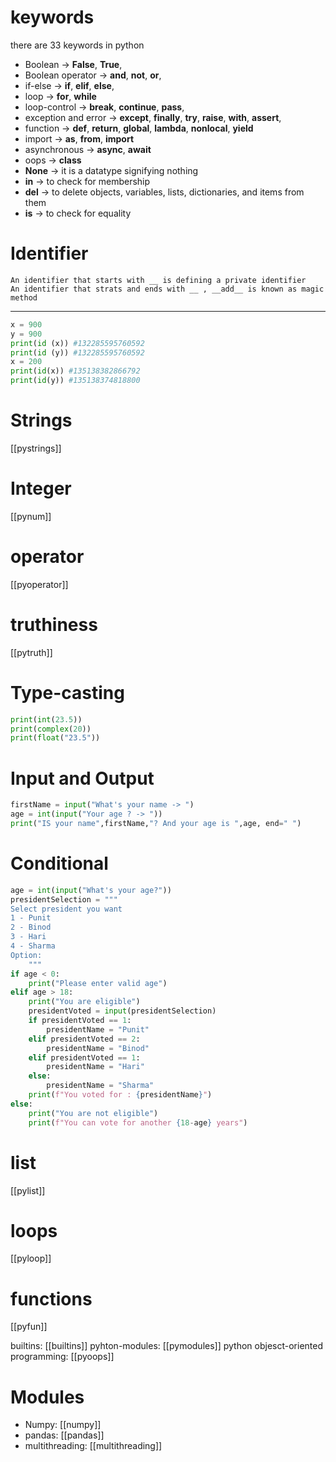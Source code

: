 # keywords
there are 33 keywords in python

- Boolean -> **False**, **True**,
- Boolean operator -> **and**, **not**, **or**,
- if-else -> **if**, **elif**, **else**,
- loop -> **for**, **while**
- loop-control -> **break**, **continue**, **pass**,
- exception and error -> **except**, **finally**, **try**, **raise**, **with**, **assert**,
- function -> **def**, **return**, **global**, **lambda**, **nonlocal**, **yield**
- import -> **as**, **from**, **import**
- asynchronous ->  **async**, **await**
- oops ->  **class**
- **None** -> it is a datatype signifying nothing
- **in** -> to check for membership
- **del** -> to delete objects, variables, lists, dictionaries, and items from them
- **is** -> to check for equality

# Identifier

```
An identifier that starts with __ is defining a private identifier
An identifier that strats and ends with __ , __add__ is known as magic method
```
----
```python
x = 900
y = 900
print(id (x)) #132285595760592
print(id (y)) #132285595760592
x = 200
print(id(x)) #135138382866792
print(id(y)) #135138374818800
```
# Strings
[[pystrings]]
# Integer
[[pynum]]
# operator
[[pyoperator]]
# truthiness
[[pytruth]]
# Type-casting
```python
print(int(23.5))
print(complex(20))
print(float("23.5"))
```
# Input and Output
```python
firstName = input("What's your name -> ")
age = int(input("Your age ? -> "))
print("IS your name",firstName,"? And your age is ",age, end=" ")
```
# Conditional
```python
age = int(input("What's your age?"))
presidentSelection = """
Select president you want
1 - Punit
2 - Binod
3 - Hari
4 - Sharma
Option:
    """
if age < 0:
    print("Please enter valid age")
elif age > 18:
    print("You are eligible")
    presidentVoted = input(presidentSelection)
    if presidentVoted == 1:
        presidentName = "Punit"
    elif presidentVoted == 2:
        presidentName = "Binod"
    elif presidentVoted == 1:
        presidentName = "Hari"
    else:
        presidentName = "Sharma"
    print(f"You voted for : {presidentName}")
else:
    print("You are not eligible")
    print(f"You can vote for another {18-age} years")
```
# list
[[pylist]]
# loops
[[pyloop]]
# functions
[[pyfun]]

builtins: [[builtins]]
pyhton-modules: [[pymodules]]
python objesct-oriented programming: [[pyoops]]

# Modules

- Numpy: [[numpy]]
- pandas: [[pandas]]
- multithreading: [[multithreading]]
